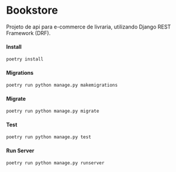 # Bookstore

Projeto de api para e-commerce de livraria, utilizando Django REST Framework (DRF). 

#### Install
```python
poetry install
```
#### Migrations
```python
poetry run python manage.py makemigrations
```
#### Migrate
```python
poetry run python manage.py migrate
```
#### Test
```python
poetry run python manage.py test
```
#### Run Server
```python
poetry run python manage.py runserver
```

